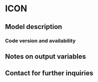 # ICON

## Model description

### Code version and availability

## Notes on output variables

## Contact for further inquiries